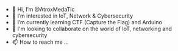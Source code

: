 - 👋 Hi, I’m @AtroxMedaTic
- 👀 I’m interested in IoT, Network & Cybersecurity
- 🌱 I’m currently learning CTF (Capture the Flag) and Arduino
- 💞️ I'm looking to collaborate on the world of IoT, networking and cybersecurity
- 📫 How to reach me ...

